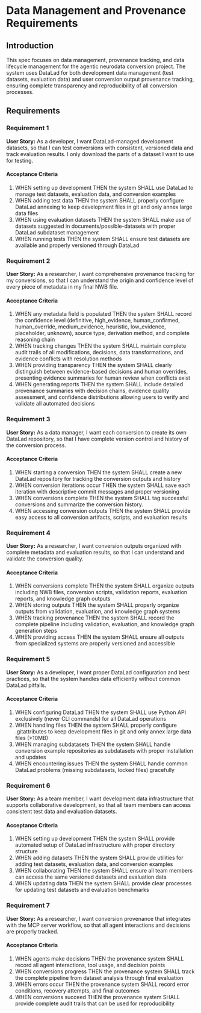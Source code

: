 # Data Management and Provenance Requirements

## Introduction

This spec focuses on data management, provenance tracking, and data lifecycle
management for the agentic neurodata conversion project. The system uses DataLad
for both development data management (test datasets, evaluation data) and user
conversion output provenance tracking, ensuring complete transparency and
reproducibility of all conversion processes.

## Requirements

### Requirement 1

**User Story:** As a developer, I want DataLad-managed development datasets, so
that I can test conversions with consistent, versioned data and track evaluation
results. I only download the parts of a dataset I want to use for testing.

#### Acceptance Criteria

1. WHEN setting up development THEN the system SHALL use DataLad to manage test
   datasets, evaluation data, and conversion examples
2. WHEN adding test data THEN the system SHALL properly configure DataLad
   annexing to keep development files in git and only annex large data files
3. WHEN using evaluation datasets THEN the system SHALL make use of datasets
   suggested in documents/possible-datasets with proper DataLad subdataset
   management
4. WHEN running tests THEN the system SHALL ensure test datasets are available
   and properly versioned through DataLad

### Requirement 2

**User Story:** As a researcher, I want comprehensive provenance tracking for my
conversions, so that I can understand the origin and confidence level of every
piece of metadata in my final NWB file.

#### Acceptance Criteria

1. WHEN any metadata field is populated THEN the system SHALL record the
   confidence level (definitive, high_evidence, human_confirmed, human_override,
   medium_evidence, heuristic, low_evidence, placeholder, unknown), source type,
   derivation method, and complete reasoning chain
2. WHEN tracking changes THEN the system SHALL maintain complete audit trails of
   all modifications, decisions, data transformations, and evidence conflicts
   with resolution methods
3. WHEN providing transparency THEN the system SHALL clearly distinguish between
   evidence-based decisions and human overrides, presenting evidence summaries
   for human review when conflicts exist
4. WHEN generating reports THEN the system SHALL include detailed provenance
   summaries with decision chains, evidence quality assessment, and confidence
   distributions allowing users to verify and validate all automated decisions

### Requirement 3

**User Story:** As a data manager, I want each conversion to create its own
DataLad repository, so that I have complete version control and history of the
conversion process.

#### Acceptance Criteria

1. WHEN starting a conversion THEN the system SHALL create a new DataLad
   repository for tracking the conversion outputs and history
2. WHEN conversion iterations occur THEN the system SHALL save each iteration
   with descriptive commit messages and proper versioning
3. WHEN conversions complete THEN the system SHALL tag successful conversions
   and summarize the conversion history.
4. WHEN accessing conversion outputs THEN the system SHALL provide easy access
   to all conversion artifacts, scripts, and evaluation results

### Requirement 4

**User Story:** As a researcher, I want conversion outputs organized with
complete metadata and evaluation results, so that I can understand and validate
the conversion quality.

#### Acceptance Criteria

1. WHEN conversions complete THEN the system SHALL organize outputs including
   NWB files, conversion scripts, validation reports, evaluation reports, and
   knowledge graph outputs
2. WHEN storing outputs THEN the system SHALL properly organize outputs from
   validation, evaluation, and knowledge graph systems
3. WHEN tracking provenance THEN the system SHALL record the complete pipeline
   including validation, evaluation, and knowledge graph generation steps
4. WHEN providing access THEN the system SHALL ensure all outputs from
   specialized systems are properly versioned and accessible

### Requirement 5

**User Story:** As a developer, I want proper DataLad configuration and best
practices, so that the system handles data efficiently without common DataLad
pitfalls.

#### Acceptance Criteria

1. WHEN configuring DataLad THEN the system SHALL use Python API exclusively
   (never CLI commands) for all DataLad operations
2. WHEN handling files THEN the system SHALL properly configure .gitattributes
   to keep development files in git and only annex large data files (>10MB)
3. WHEN managing subdatasets THEN the system SHALL handle conversion example
   repositories as subdatasets with proper installation and updates
4. WHEN encountering issues THEN the system SHALL handle common DataLad problems
   (missing subdatasets, locked files) gracefully

### Requirement 6

**User Story:** As a team member, I want development data infrastructure that
supports collaborative development, so that all team members can access
consistent test data and evaluation datasets.

#### Acceptance Criteria

1. WHEN setting up development THEN the system SHALL provide automated setup of
   DataLad infrastructure with proper directory structure
2. WHEN adding datasets THEN the system SHALL provide utilities for adding test
   datasets, evaluation data, and conversion examples
3. WHEN collaborating THEN the system SHALL ensure all team members can access
   the same versioned datasets and evaluation data
4. WHEN updating data THEN the system SHALL provide clear processes for updating
   test datasets and evaluation benchmarks

### Requirement 7

**User Story:** As a researcher, I want conversion provenance that integrates
with the MCP server workflow, so that all agent interactions and decisions are
properly tracked.

#### Acceptance Criteria

1. WHEN agents make decisions THEN the provenance system SHALL record all agent
   interactions, tool usage, and decision points
2. WHEN conversions progress THEN the provenance system SHALL track the complete
   pipeline from dataset analysis through final evaluation
3. WHEN errors occur THEN the provenance system SHALL record error conditions,
   recovery attempts, and final outcomes
4. WHEN conversions succeed THEN the provenance system SHALL provide complete
   audit trails that can be used for reproducibility
